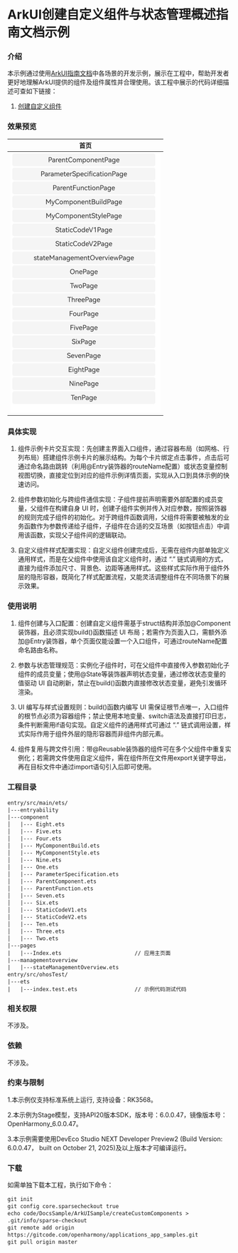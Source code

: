 # ArkUI创建自定义组件与状态管理概述指南文档示例

### 介绍

本示例通过使用[ArkUI指南文档](https://gitcode.com/openharmony/docs/tree/master/zh-cn/application-dev/ui)中各场景的开发示例，展示在工程中，帮助开发者更好地理解ArkUI提供的组件及组件属性并合理使用。该工程中展示的代码详细描述可查如下链接：

1. [创建自定义组件](https://gitcode.com/openharmony/docs/blob/master/zh-cn/application-dev/ui/state-management/arkts-create-custom-components.md)

### 效果预览

| 首页                         |                            
|----------------------------|
| ![](screenshots/image.PNG) |

### 具体实现
1. 组件示例卡片交互实现：先创建主界面入口组件，通过容器布局（如网格、行列布局）搭建组件示例卡片的展示结构。为每个卡片绑定点击事件，点击后可通过命名路由跳转（利用@Entry装饰器的routeName配置）或状态变量控制视图切换，直接定位到对应的组件示例详情页面，实现从入口到具体示例的快速访问。

2. 组件参数初始化与跨组件通信实现：子组件提前声明需要外部配置的成员变量，父组件在构建自身 UI 时，创建子组件实例并传入对应参数，按照装饰器的规则完成子组件的初始化。对于跨组件函数调用，父组件将需要被触发的业务函数作为参数传递给子组件，子组件在合适的交互场景（如按钮点击）中调用该函数，实现父子组件间的逻辑联动。

3. 自定义组件样式配置实现：自定义组件创建完成后，无需在组件内部单独定义通用样式，而是在父组件中使用该自定义组件时，通过 “.” 链式调用的方式，直接为组件添加尺寸、背景色、边距等通用样式。这些样式实际作用于组件外层的隐形容器，既简化了样式配置流程，又能灵活调整组件在不同场景下的展示效果。


### 使用说明

1. 组件创建与入口配置：创建自定义组件需基于struct结构并添加@Component装饰器，且必须实现build()函数描述 UI 布局；若需作为页面入口，需额外添加@Entry装饰器，单个页面仅能设置一个入口组件，可通过routeName配置命名路由名称。

2. 参数与状态管理规范：实例化子组件时，可在父组件中直接传入参数初始化子组件的成员变量；使用@State等装饰器声明状态变量，通过修改状态变量的值驱动 UI 自动刷新，禁止在build()函数内直接修改状态变量，避免引发循环渲染。

3. UI 编写与样式设置规则：build()函数内编写 UI 需保证根节点唯一，入口组件的根节点必须为容器组件；禁止使用本地变量、switch语法及直接打印日志，条件判断需用if语句实现。自定义组件的通用样式可通过 “.” 链式调用设置，样式实际作用于组件外层的隐形容器而非组件内部元素。

4. 组件复用与跨文件引用：带@Reusable装饰器的组件可在多个父组件中重复实例化；若需跨文件使用自定义组件，需在组件所在文件用export关键字导出，再在目标文件中通过import语句引入后即可使用。

### 工程目录
```
entry/src/main/ets/
|---entryability
|---component                              
│   |--- Eight.ets     
│   |--- Five.ets      
│   |--- Four.ets      
│   |--- MyComponentBuild.ets  
│   |--- MyComponentStyle.ets  
│   |--- Nine.ets     
│   |--- One.ets       
│   |--- ParameterSpecification.ets  
│   |--- ParentComponent.ets   
│   |--- ParentFunction.ets    
│   |--- Seven.ets     
│   |--- Six.ets       
│   |--- StaticCodeV1.ets      
│   |--- StaticCodeV2.ets      
│   |--- Ten.ets       
│   |--- Three.ets     
│   |--- Two.ets                
|---pages
|   |---Index.ets                       // 应用主页面
|---managementoverview
|   |---stateManagementOverview.ets        
entry/src/ohosTest/
|---ets
|   |---index.test.ets                  // 示例代码测试代码
```

### 相关权限

不涉及。

### 依赖

不涉及。

### 约束与限制

1.本示例仅支持标准系统上运行, 支持设备：RK3568。

2.本示例为Stage模型，支持API20版本SDK，版本号：6.0.0.47，镜像版本号：OpenHarmony_6.0.0.47。

3.本示例需要使用DevEco Studio NEXT Developer Preview2 (Build Version: 6.0.0.47， built on October 21, 2025)及以上版本才可编译运行。

### 下载

如需单独下载本工程，执行如下命令：

````
git init
git config core.sparsecheckout true
echo code/DocsSample/ArkUISample/createCustomComponents > .git/info/sparse-checkout
git remote add origin https://gitcode.com/openharmony/applications_app_samples.git
git pull origin master
````